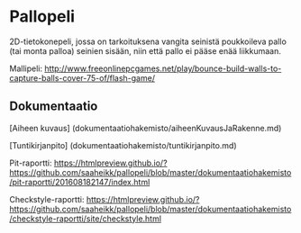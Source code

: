 # Pallopeli
2D-tietokonepeli, jossa on tarkoituksena vangita seinistä poukkoileva pallo (tai monta palloa) seinien sisään, niin että pallo ei pääse enää liikkumaan.

Mallipeli: http://www.freeonlinepcgames.net/play/bounce-build-walls-to-capture-balls-cover-75-of/flash-game/

## Dokumentaatio
[Aiheen kuvaus] (dokumentaatiohakemisto/aiheenKuvausJaRakenne.md)

[Tuntikirjanpito] (dokumentaatiohakemisto/tuntikirjanpito.md)

Pit-raportti: https://htmlpreview.github.io/?https://github.com/saaheikk/pallopeli/blob/master/dokumentaatiohakemisto/pit-raportti/201608182147/index.html

Checkstyle-raportti: https://htmlpreview.github.io/?https://github.com/saaheikk/pallopeli/blob/master/dokumentaatiohakemisto/checkstyle-raportti/site/checkstyle.html
